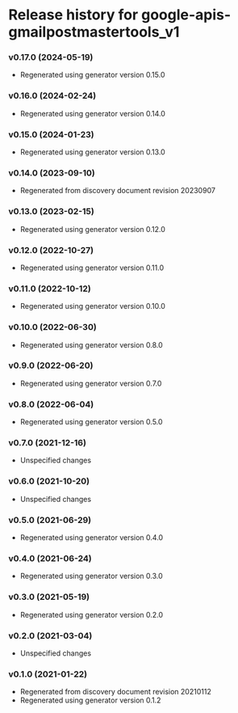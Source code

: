 # Release history for google-apis-gmailpostmastertools_v1

### v0.17.0 (2024-05-19)

* Regenerated using generator version 0.15.0

### v0.16.0 (2024-02-24)

* Regenerated using generator version 0.14.0

### v0.15.0 (2024-01-23)

* Regenerated using generator version 0.13.0

### v0.14.0 (2023-09-10)

* Regenerated from discovery document revision 20230907

### v0.13.0 (2023-02-15)

* Regenerated using generator version 0.12.0

### v0.12.0 (2022-10-27)

* Regenerated using generator version 0.11.0

### v0.11.0 (2022-10-12)

* Regenerated using generator version 0.10.0

### v0.10.0 (2022-06-30)

* Regenerated using generator version 0.8.0

### v0.9.0 (2022-06-20)

* Regenerated using generator version 0.7.0

### v0.8.0 (2022-06-04)

* Regenerated using generator version 0.5.0

### v0.7.0 (2021-12-16)

* Unspecified changes

### v0.6.0 (2021-10-20)

* Unspecified changes

### v0.5.0 (2021-06-29)

* Regenerated using generator version 0.4.0

### v0.4.0 (2021-06-24)

* Regenerated using generator version 0.3.0

### v0.3.0 (2021-05-19)

* Regenerated using generator version 0.2.0

### v0.2.0 (2021-03-04)

* Unspecified changes

### v0.1.0 (2021-01-22)

* Regenerated from discovery document revision 20210112
* Regenerated using generator version 0.1.2

